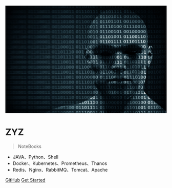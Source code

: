 <!-- _coverpage.md -->

![logo](_media/icon-hacking.jpg)

# ZYZ

> NoteBooks

- JAVA、Python、Shell
- Docker、Kubernetes、Prometheus、Thanos
- Redis、Nginx、RabbitMQ、Tomcat、Apache

[GitHub](https://github.com/zyz-notebooks)
[Get Started](./)